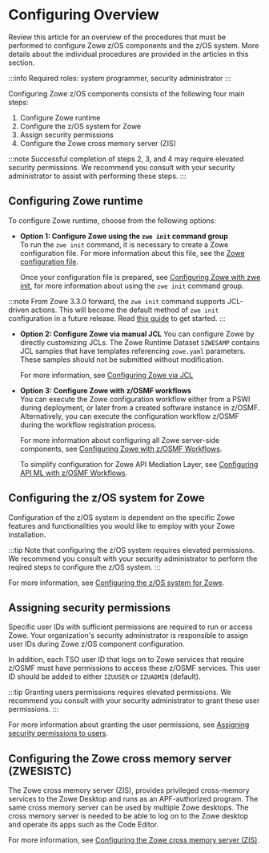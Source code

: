 # Configuring Overview

Review this article for an overview of the procedures that must be performed to configure Zowe z/OS components and the z/OS system. More details about the individual procedures are provided in the articles in this section. 

:::info Required roles: system programmer, security administrator
:::

Configuring Zowe z/OS components consists of the following four main steps:

1. Configure Zowe runtime
2. Configure the z/OS system for Zowe
3. Assign security permissions
4. Configure the Zowe cross memory server (ZIS)

:::note
Successful completion of steps 2, 3, and 4 may require elevated security permissions. We recommend you consult with your security administrator to assist with performing these steps. 
:::

## Configuring Zowe runtime

To configure Zowe runtime, choose from the following options:

* **Option 1: Configure Zowe using the `zwe init` command group**  
To run the `zwe init` command, it is necessary to create a Zowe configuration file. For more information about this file, see the [Zowe configuration file](./installandconfig.md#zowe-configuration-file-zoweyaml).

    Once your configuration file is prepared, see [Configuring Zowe with zwe init](./initialize-zos-system.md), for more information about using the `zwe init` command group.

:::note
From Zowe 3.3.0 forward, the `zwe init` command supports JCL-driven actions. This will become the default method of `zwe init` configuration in a future release. Read [this guide](./configuring-zowe-via-jcl.md) to get started.
:::

* **Option 2: Configure Zowe via manual JCL**
You can configure Zowe by directly customizing JCLs. The Zowe Runtime Dataset `SZWESAMP` contains JCL samples that have templates referencing `zowe.yaml` parameters. These samples should not be submitted without modification.

    For more information, see [Configuring Zowe via JCL](./configuring-zowe-via-jcl.md#getting-started-with-manual-jcl-submission)

* **Option 3: Configure Zowe with z/OSMF workflows**  
You can execute the Zowe configuration workflow either from a PSWI during deployment, or later from a created software instance in z/OSMF. Alternatively, you can execute the configuration workflow z/OSMF during the workflow registration process.

    For more information about configuring all Zowe server-side components, see [Configuring Zowe with z/OSMF Workflows](./configure-zowe-zosmf-workflow.md). 

    To simplify configuration for Zowe API Mediation Layer, see 
[Configuring API ML with z/OSMF Workflows](./configure-apiml-zosmf-workflow.md).

## Configuring the z/OS system for Zowe

Configuration of the z/OS system is dependent on the specific Zowe features and functionalities you would like to employ with your Zowe installation. 

:::tip
Note that configuring the z/OS system requires elevated permissions. We recommend you consult with your security administrator to perform the reqired steps to configure the z/OS system.
:::

For more information, see [Configuring the z/OS system for Zowe](./configure-zos-system.md).

## Assigning security permissions

Specific user IDs with sufficient permissions are required to run or access Zowe. Your organization's security administrator is responsible to assign user IDs during Zowe z/OS component configuration.

In addition, each TSO user ID that logs on to Zowe services that require z/OSMF must have permissions to access these z/OSMF services. This user ID should be added to either `IZUUSER` or `IZUADMIN` (default).

:::tip
Granting users permissions requires elevated permissions. We recommend you consult with your security administrator to grant these user permissions.
:::

For more information about granting the user permissions, see [Assigning security permissions to users](./assign-security-permissions-to-users.md).

## Configuring the Zowe cross memory server (ZWESISTC)

The Zowe cross memory server (ZIS), provides privileged cross-memory services to the Zowe Desktop and runs as an APF-authorized program. The same cross memory server can be used by multiple Zowe desktops. The cross memory server is needed to be able to log on to the Zowe desktop and operate its apps such as the Code Editor. 

For more information, see [Configuring the Zowe cross memory server (ZIS)](./configure-xmem-server.md).




